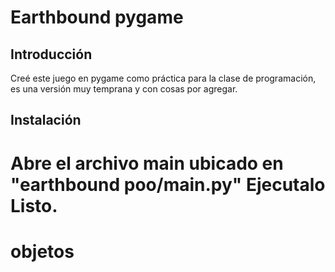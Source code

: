 
# Earthbound pygame 

## Introducción
Creé este juego en pygame como práctica para la clase de programación, es una versión muy temprana y con cosas por agregar.

## Instalación
Abre el archivo main ubicado en "earthbound poo/main.py"
Ejecutalo
Listo.
=======
# objetos
